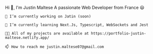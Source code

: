 Hi 👋, I'm Justin Maltese 
A passionate Web Developer from France 😃

    🔭 I’m currently working on Jatin (soon)

    🌱 I’m currently learning Next.Js, Typescript, WebSockets and Jest

    👨‍💻 All of my projects are available at https://portfolio-justin-maltese.netlify.app/

    📫 How to reach me justin.maltese07@gmail.com


<!---
JustoneMlts/JustoneMlts is a ✨ special ✨ repository because its `README.md` (this file) appears on your GitHub profile.
You can click the Preview link to take a look at your changes.
--->

